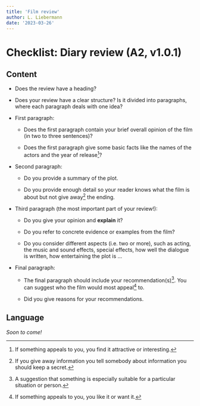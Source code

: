 ```yaml
---
title: 'Film review'
author: L. Liebermann
date: '2023-03-26'
---
```


# Checklist: Diary review (A2, v1.0.1)

## Content

- Does the review have a heading?

- Does your review have a clear structure? Is it divided into paragraphs, where
each paragraph deals with one idea?

- First paragraph:

    - Does the first paragraph contain your brief overall opinion of the film
    (in two to three sentences)?

    - Does the first paragraph give some basic facts like the names of the
    actors and the year of release[^release]?

- Second paragraph:

    - Do you provide a summary of the plot.

    - Do you provide enough detail so your reader knows what the film is about
    but not give away[^giveaway] the ending.

- Third paragraph (the most important part of your review!):

    - Do you give your opinion and **explain** it?

    - Do you refer to concrete evidence or examples from the film?

    - Do you consider different aspects (i.e. two or more), such as acting, the
    music and sound effects, special effects, how well the dialogue is written,
    how entertaining the plot is ...

- Final paragraph:

    - The final paragraph should include your
    recommendation(s)[^recommendation]. You can suggest who the film would most
    appeal[^appealto] to.

    - Did you give reasons for your recommendations.

## Language

_Soon to come!_

[^release]: If something appeals to you, you find it attractive or interesting.

[^giveaway]: If you give away information you tell somebody about information
you should keep a secret.

[^recommendation]: A suggestion that something is especially suitable for a
particular situation or person.

[^appealto]: If something appeals to you, you like it or want it.

